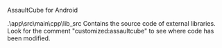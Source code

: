 AssaultCube for Android



.\app\src\main\cpp\lib_src
Contains the source code of external libraries.
Look for the comment "customized:assaultcube" to see where code has been modified.